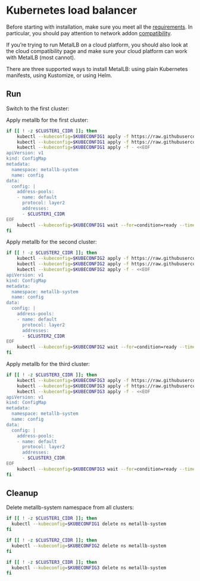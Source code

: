 # Kubernetes load balancer

Before starting with installation, make sure you meet all the [requirements](https://metallb.universe.tf/#requirements). In particular, you should pay attention to network addon [compatibility](https://metallb.universe.tf/installation/clouds/).

If you’re trying to run MetalLB on a cloud platform, you should also look at the cloud compatibility page and make sure your cloud platform can work with MetalLB (most cannot).

There are three supported ways to install MetalLB: using plain Kubernetes manifests, using Kustomize, or using Helm.

## Run

Switch to the first cluster:

Apply metallb for the first cluster:
```bash
if [[ ! -z $CLUSTER1_CIDR ]]; then
    kubectl --kubeconfig=$KUBECONFIG1 apply -f https://raw.githubusercontent.com/metallb/metallb/v0.12.1/manifests/namespace.yaml
    kubectl --kubeconfig=$KUBECONFIG1 apply -f https://raw.githubusercontent.com/metallb/metallb/v0.12.1/manifests/metallb.yaml
    kubectl --kubeconfig=$KUBECONFIG1 apply -f - <<EOF
apiVersion: v1
kind: ConfigMap
metadata:
  namespace: metallb-system
  name: config
data:
  config: |
    address-pools:
    - name: default
      protocol: layer2
      addresses:
      - $CLUSTER1_CIDR
EOF
    kubectl --kubeconfig=$KUBECONFIG1 wait --for=condition=ready --timeout=5m pod -l app=metallb -n metallb-system
fi
```

Apply metallb for the second cluster:
```bash
if [[ ! -z $CLUSTER2_CIDR ]]; then
    kubectl --kubeconfig=$KUBECONFIG2 apply -f https://raw.githubusercontent.com/metallb/metallb/v0.12.1/manifests/namespace.yaml
    kubectl --kubeconfig=$KUBECONFIG2 apply -f https://raw.githubusercontent.com/metallb/metallb/v0.12.1/manifests/metallb.yaml
    kubectl --kubeconfig=$KUBECONFIG2 apply -f - <<EOF
apiVersion: v1
kind: ConfigMap
metadata:
  namespace: metallb-system
  name: config
data:
  config: |
    address-pools:
    - name: default
      protocol: layer2
      addresses:
      - $CLUSTER2_CIDR
EOF
    kubectl --kubeconfig=$KUBECONFIG2 wait --for=condition=ready --timeout=5m pod -l app=metallb -n metallb-system
fi
```

Apply metallb for the third cluster:
```bash
if [[ ! -z $CLUSTER3_CIDR ]]; then
    kubectl --kubeconfig=$KUBECONFIG3 apply -f https://raw.githubusercontent.com/metallb/metallb/v0.12.1/manifests/namespace.yaml
    kubectl --kubeconfig=$KUBECONFIG3 apply -f https://raw.githubusercontent.com/metallb/metallb/v0.12.1/manifests/metallb.yaml
    kubectl --kubeconfig=$KUBECONFIG3 apply -f - <<EOF
apiVersion: v1
kind: ConfigMap
metadata:
  namespace: metallb-system
  name: config
data:
  config: |
    address-pools:
    - name: default
      protocol: layer2
      addresses:
      - $CLUSTER3_CIDR
EOF
    kubectl --kubeconfig=$KUBECONFIG3 wait --for=condition=ready --timeout=5m pod -l app=metallb -n metallb-system
fi
```

## Cleanup

Delete metallb-system namespace from all clusters:

```bash
if [[ ! -z $CLUSTER1_CIDR ]]; then
  kubectl --kubeconfig=$KUBECONFIG1 delete ns metallb-system  
fi
```

```bash
if [[ ! -z $CLUSTER2_CIDR ]]; then
  kubectl --kubeconfig=$KUBECONFIG2 delete ns metallb-system  
fi
```

```bash
if [[ ! -z $CLUSTER3_CIDR ]]; then
  kubectl --kubeconfig=$KUBECONFIG3 delete ns metallb-system  
fi
```
